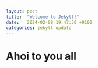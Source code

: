 ```yaml
---
layout: post
title:  "Welcome to Jekyll!"
date:   2024-02-08 19:47:50 +0100
categories: jekyll update
---
```

# Ahoi to you all
